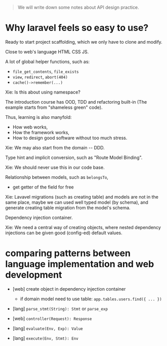 > We will write down some notes about API design practice.

# Why laravel feels so easy to use?

Ready to start project scaffolding,
which we only have to clone and modify.

Close to web's language HTML CSS JS.

A lot of global helper functions, such as:
- `file_get_contents`, `file_exists`
- `view`, `redirect`, `abort(404)`
- `cache()->remember(...)`

Xie: Is this about using namespace?

The introduction course has OOD, TDD and refactoring built-in
(The example starts from "shameless green" code).

Thus, learning is also manyfold:
- How web works,
- How the framework works,
- How to design good software without too much stress.

Xie: We may also start from the domain -- DDD.

Type hint and implicit conversion, such as "Route Model Binding".

Xie: We should never use this in our code base.

Relationship between models, such as `belongsTo`,
- get getter of the field for free

Xie: Lavavel migrations (such as creating table) and models are not in the same place,
maybe we can used well typed model (by schema),
and generate creating table migration from the model's schema.

Dependency injection container.

Xie: We need a central way of creating objects,
where nested dependency injections can be given good (config-ed) default values.

# comparing patterns between language implementation and web development

- [web] create object in dependency injection container
  - if domain model need to use table:
    `app.tables.users.find({ ... })`
- [lang] `parse_stmt(String): Stmt` or `parse_exp`

- [web] `controller(Request): Response`
- [lang] `evaluate(Env, Exp): Value`
- [lang] `execute(Env, Stmt): Env`
